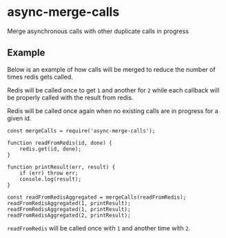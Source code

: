 # async-merge-calls
Merge asynchronous calls with other duplicate calls in progress

## Example

Below is an example of how calls will be merged to reduce the number of times redis gets called.

Redis will be called once to get `1` and another for `2` while each callback will be properly called with the result from redis.

Redis will be called once again when no existing calls are in progress for a given id.

```
const mergeCalls = require('async-merge-calls');

function readFromRedis(id, done) {
	redis.get(id, done);
}

function printResult(err, result) {
	if (err) throw err;
	console.log(result);
}

const readFromRedisAggregated = mergeCalls(readFromRedis);
readFromRedisAggregated(1, printResult);
readFromRedisAggregated(1, printResult);
readFromRedisAggregated(2, printResult);
```

`readFromRedis` will be called once with `1` and another time with `2`.